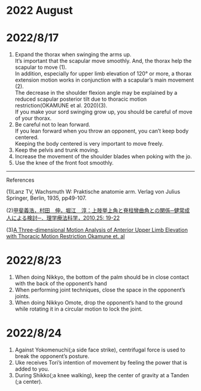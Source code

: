 # 2022 August

# 2022/8/17
1. Expand the thorax when swinging the arms up.  
It’s important that the scapular move smoothly. And, the thorax help the scapular to move (1).  
In addition, especially for upper limb elevation of 120° or more, a thorax extension motion works in conjunction with a scapular’s main movement (2).    
The decrease in the shoulder flexion angle may be explained by a reduced scapular posterior tilt due to thoracic motion restriction(OKAMUNE et al. 2020)(3).  
If you make your sord swinging grow up, you should be careful of move of your thorax.
2. Be careful not to lean forward.  
If you lean forward when you throw an opponent, you can’t keep body centered.  
Keeping the body centered is very important to move freely.
3. Keep the pelvis and trunk moving.
4. Increase the movement of the shoulder blades when poking with the jo.
5. Use the knee of the front foot smoothly.
---
References

(1)Lanz TV, Wachsmuth W: Praktische anatomie arm. Verlag von
Julius Springer, Berlin, 1935, pp49-107.

(2)[甲斐義浩，村田　伸，堀江　淳：上肢挙上角と脊柱彎曲角との関係─健常成人による検討─．理学療法科学，2010,25: 19-22](https://www.jstage.jst.go.jp/article/rika/25/1/25_1_19/_pdf)

(3)[A Three-dimensional Motion Analysis of Anterior Upper Limb Elevation with Thoracic Motion Restriction Okamune et. al](https://www.jstage.jst.go.jp/article/rika/35/2/35_217/_pdf)

# 2022/8/23
1. When doing Nikkyo, the bottom of the palm should be in close contact with the back of the opponent’s hand
2. When performing joint techniques, close the space in the opponent’s joints.
3. When doing Nikkyo Omote, drop the opponent’s hand to the ground while rotating it in a circular motion to lock the joint.

# 2022/8/24
1. Against Yokomenuchi(;a side face strike), centrifugal force is used to break the opponent’s posture.
2. Uke receives Tori’s intention of movement by feeling the power that is added to you.
3. During Shikko(;a knee walking), keep the center of gravity at a Tanden (;a center).
